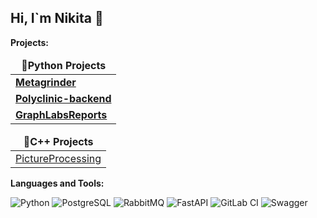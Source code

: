 ## Hi, I`m Nikita 👋

<b>Projects:</b>

<table>
  <thead align="center">
    <tr border: none;>
      <td><b>📘Python Projects</b></td>
    </tr>
  </thead>
  <tbody>
    <tr>
      <td><a href="https://gitlab.uzniki.online/root/metagrinder/"><b>Metagrinder</b></a></td>
    </tr>
    <tr>
      <td><a href="https://gitlab.com/Roma004/polyclinic-backend"><b>Polyclinic-backend</b></a></td>
    </tr>
    <tr>
      <td><a href="https://gitlab.com/dgt4l/graphlabsreports"><b>GraphLabsReports</b></a></td>
    </tr>
  </tbody>
</table>

<table>
  <thead align="center">
    <tr border: none;>
      <td><b>📘C++ Projects</b></td>
    </tr>
  </thead>
    <tr>
     <td><a href="https://github.com/dgt4l/PictureProcessing">PictureProcessing</a></td>
    </tr>
</table>

<b>Languages and Tools:</b>

![Python](https://img.shields.io/badge/Python-14354C?style=for-the-badge&logo=python&logoColor=white)
![PostgreSQL](https://img.shields.io/badge/PostgreSQL-316192?style=for-the-badge&logo=postgresql&logoColor=white)
![RabbitMQ](https://img.shields.io/badge/rabbitmq-%23FF6600.svg?&style=for-the-badge&logo=rabbitmq&logoColor=white)
![FastAPI](https://img.shields.io/badge/FastAPI-005571?style=for-the-badge&logo=fastapi)
![GitLab CI](https://img.shields.io/badge/GitLab%20CI-FC6D26?logo=gitlab&logoColor=white)
![Swagger](https://img.shields.io/badge/-Swagger-%23Clojure?style=for-the-badge&logo=swagger&logoColor=white)
